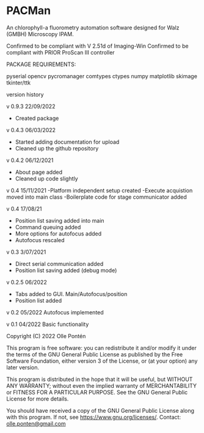 # PACMan
An chlorophyll-a fluorometry automation software designed for Walz (GMBH) Microscopy IPAM.

Confirmed to be compliant with V 2.51d of Imaging-Win
Confirmed to be compliant with PRIOR ProScan III controller

PACKAGE REQUIREMENTS:

pyserial
opencv
pycromanager
comtypes
ctypes
numpy
matplotlib
skimage
tkinter/ttk


version history

v 0.9.3 22/09/2022
- Created package 

v 0.4.3 06/03/2022
- Started adding documentation for upload
- Cleaned up the github repository

v 0.4.2 06/12/2021
- About page added
- Cleaned up code slightly

v 0.4 15/11/2021
-Platform independent setup created
-Execute acquistion moved into main class
-Boilerplate code for stage communicator added

v 0.4 17/08/21
- Position list saving added into main
- Command queuing added
- More options for autofocus added
- Autofocus rescaled

v 0.3 3/07/2021
- Direct serial communication added
- Position list saving added (debug mode)

v 0.2.5 06/2022
- Tabs added to GUI. Main/Autofocus/position
- Position list added

v 0.2 05/2022
Autofocus implemented

v 0.1 04/2022
Basic functionality

Copyright (C) 2022  Olle Pontén

This program is free software: you can redistribute it and/or modify
it under the terms of the GNU General Public License as published by
the Free Software Foundation, either version 3 of the License, or
(at your option) any later version.

This program is distributed in the hope that it will be useful,
but WITHOUT ANY WARRANTY; without even the implied warranty of
MERCHANTABILITY or FITNESS FOR A PARTICULAR PURPOSE.  See the
GNU General Public License for more details.

You should have received a copy of the GNU General Public License
along with this program.  If not, see <https://www.gnu.org/licenses/>.
Contact: olle.ponten@gmail.com